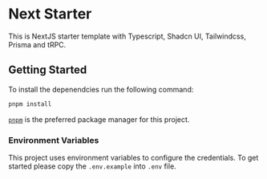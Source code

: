 # Next Starter

This is NextJS starter template with Typescript, Shadcn UI, Tailwindcss, Prisma and tRPC.

## Getting Started

To install the depenendcies run the following command:

```bash
pnpm install
```

[`pnpm`](https://pnpm.io/installation) is the preferred package manager for this project.

### Environment Variables

This project uses environment variables to configure the credentials. To get started please copy the `.env.example` into `.env` file.
